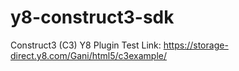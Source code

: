# y8-construct3-sdk
Construct3 (C3) Y8 Plugin
Test Link: https://storage-direct.y8.com/Gani/html5/c3example/
